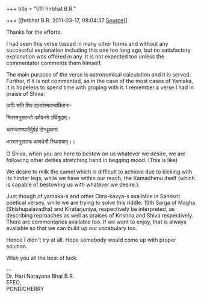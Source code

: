 +++
title = "011 hnbhat B.R."

+++
[[hnbhat B.R.	2011-03-17, 08:04:37 [Source](https://groups.google.com/g/samskrita/c/pWNFDE7apiw)]]



Thanks for the efforts.  
  

I had seen this verse tossed in many other forms and without any successful explanation including this one too long ago, but no satisfactory explanation was offered in any. It is not expected too unless the commentator comments them himself.

  

The main purpose of the verse is astronomical calculation and it is served. Further, if it is not commented, as in the case of the most cases of Yamaka, it is hopeless to spend time with groping with it. I remember a verse I had in praise of Shiva:

  

त्वयि सति शिव दातर्यस्मदभ्यर्थिताना-

मितरमनुसरन्तो दर्शयन्तो ऽर्थिमुद्राम्।

चरमचरणपातैर्दुर्ग्रहं दोग्धुकामाः

करभमनुसरामः कामधेनौ स्थितायाम्।।

  

O Shiva, when you are here to bestow on us whatever we desire, we are following other deities stretching hand in begging mood. (This is like)

We desire to milk the camel which is difficult to achieve due to kicking with its hinder legs, while we have within our reach, the Kamadhenu itself (which is capable of bestowing us with whatever we desire.).

  

Just though of yamaka-s and other Citra-kavya-s available in Sanskrit poetical verses, while we are trying to solve this riddle. 15th Sarga of Magha (Shishupalavadha) and Kiratarjuniya, respectively be interpreted, as describing reproaches as well as praises of Krishna and Shiva respectively. There are commentaries available too. If we want to enjoy, that is always available so that we can build up our vocabulary too.

  

Hence I didn't try at all. Hope somebody would come up with proper solution.

  

Wish you all the best of luck.

  
--  
Dr. Hari Narayana Bhat B.R.  
EFEO,  
PONDICHERRY  

